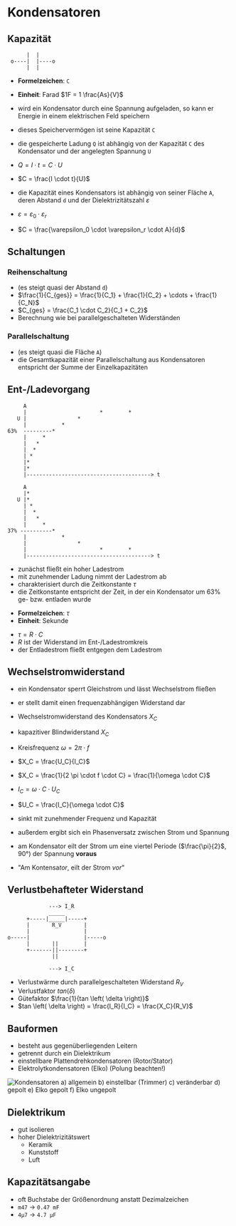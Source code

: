 # Kondensatoren

## Kapazität

```
      |  |
 o----|  |----o
      |  |
```

- **Formelzeichen**: `C`
- **Einheit**: Farad $1F = 1 \frac{As}{V}$

- wird ein Kondensator durch eine Spannung aufgeladen, so kann er Energie in einem elektrischen Feld speichern
- dieses Speichervermögen ist seine Kapazität `C`
- die gespeicherte Ladung `Q` ist abhängig von der Kapazität `C` des Kondensator und der angelegten Spannung `U`

- $Q = I \cdot t = C \cdot U$
- $C = \frac{I \cdot t}{U}$

- die Kapazität eines Kondensators ist abhängig von seiner Fläche `A`, deren Abstand `d` und der Dielektrizitätszahl $\varepsilon$

- $\varepsilon = \varepsilon_0 \cdot \varepsilon_r$
- $C = \frac{\varepsilon_0 \cdot \varepsilon_r \cdot A}{d}$

## Schaltungen

### Reihenschaltung

- (es steigt quasi der Abstand `d`)
- $\frac{1}{C_{ges}} = \frac{1}{C_1} + \frac{1}{C_2} + \cdots + \frac{1}{C_N}$
- $C_{ges} = \frac{C_1 \cdot C_2}{C_1 + C_2}$
- Berechnung wie bei parallelgeschalteten Widerständen

### Parallelschaltung

- (es steigt quasi die Fläche `A`)
- die Gesamtkapazität einer Parallelschaltung aus Kondensatoren entspricht der Summe der Einzelkapazitäten

## Ent-/Ladevorgang

```
     A
     |                       *        *
   U |                *
     |           *
63%  ---------*
     |     *
     |   *
     |  *
     | *
     |*
     |*
     |---------------------------------------> t

```

```
     A
     |*
   U |*
     | *
     |  *
     |   *
     |     *
37% ----------*
     |           *
     |                *
     |                       *        *
     |---------------------------------------> t
```

- zunächst fließt ein hoher Ladestrom
- mit zunehmender Ladung nimmt der Ladestrom ab
- charakterisiert durch die Zeitkonstante $\tau$
- die Zeitkonstante entspricht der Zeit, in der ein Kondensator um 63% ge- bzw. entladen wurde

* **Formelzeichen**: $\tau$
* **Einheit**: Sekunde

- $\tau = R \cdot C$
- $R$ ist der Widerstand im Ent-/Ladestromkreis
- der Entladestrom fließt entgegen dem Ladestrom

## Wechselstromwiderstand

- ein Kondensator sperrt Gleichstrom und lässt Wechselstrom fließen
- er stellt damit einen frequenzabhängigen Widerstand dar
- Wechselstromwiderstand des Kondensators $X_C$
- kapazitiver Blindwiderstand $X_C$
- Kreisfrequenz $\omega = 2 \pi \cdot f$

- $X_C = \frac{U_C}{I_C}$
- $X_C = \frac{1}{2 \pi \cdot f \cdot C} = \frac{1}{\omega \cdot C}$
- $I_C = \omega \cdot C \cdot U_C$
- $U_C = \frac{I_C}{\omega \cdot C}$

- sinkt mit zunehmender Frequenz und Kapazität
- außerdem ergibt sich ein Phasenversatz zwischen Strom und Spannung
- am Kondensator eilt der Strom um eine viertel Periode ($\frac{\pi}{2}$, 90°) der Spannung **voraus**
- "Am Kontensa*tor*, eilt der Strom _vor_"

## Verlustbehafteter Widerstand

```
             ---> I_R
             _____
      +-----|_____|-----+
      |       R_V       |
      |                 |
o-----|                 |-----o
      |       ||        |
      +-------||--------+
              ||

             ---> I_C
```

- Verlustwärme durch parallelgeschalteten Widerstand $R_V$
- Verlustfaktor $tan \left( \delta \right)$
- Gütefaktor $\frac{1}{tan \left( \delta \right)}$
- $tan \left( \delta \right) = \frac{I_R}{I_C} = \frac{X_C}{R_V}$

## Bauformen

- besteht aus gegenüberliegenden Leitern
- getrennt durch ein Dielektrikum
- einstellbare Plattendrehkondensatoren (Rotor/Stator)
- Elektrolytkondensatoren (Elko) (Polung beachten!)

![Kondensatoren](https://www.darc.de/fileadmin/filemounts/referate/ajw/Onlinelehrgang/e05/Bild05-08SchaltsymboleC.gif)
a) allgemein
b) einstellbar (Trimmer)
c) veränderbar
d) gepolt
e) Elko gepolt
f) Elko ungepolt

## Dielektrikum

- gut isolieren
- hoher Dielektrizitätswert
  - Keramik
  - Kunststoff
  - Luft

## Kapazitätsangabe

- oft Buchstabe der Größenordnung anstatt Dezimalzeichen
- `m47` &rarr; `0.47 mF`
- `4µ7` &rarr; `4.7 µF`
